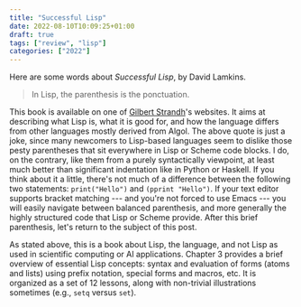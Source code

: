 ```yaml
---
title: "Successful Lisp"
date: 2022-08-10T10:09:25+01:00
draft: true
tags: ["review", "lisp"]
categories: ["2022"]
---
```


Here are some words about _Successful Lisp_, by David Lamkins.

> In Lisp, the parenthesis is the ponctuation.

This book is available on one of [Gilbert Strandh]'s websites. It aims at describing what Lisp is, what it is good for, and how the language differs from other languages mostly derived from Algol. The above quote is just a joke, since many newcomers to Lisp-based languages seem to dislike those pesty parentheses that sit everywhere in Lisp or Scheme code blocks. I do, on the contrary, like them from a purely syntactically viewpoint, at least much better than significant indentation like in Python or Haskell. If you think about it a little, there's not much of a difference between the following two statements: `print("Hello")` and `(pprint "Hello")`. If your text editor supports bracket matching --- and you're not forced to use Emacs --- you will easily navigate between balanced parenthesis, and more generally the highly structured code that Lisp or Scheme provide. After this brief parenthesis, let's return to the subject of this post.

As stated above, this is a book about Lisp, the language, and not Lisp as used in scientific computing or AI applications. Chapter 3 provides a brief overview of essential Lisp concepts: syntax and evaluation of forms (atoms and lists) using prefix notation, special forms and macros, etc. It is organized as a set of 12 lessons, along with non-trivial illustrations sometimes (e.g., `setq` versus `set`).

[gilbert strandh]: https://dept-info.labri.fr/~strandh/Teaching/MTP/Common/David-Lamkins/contents.html
